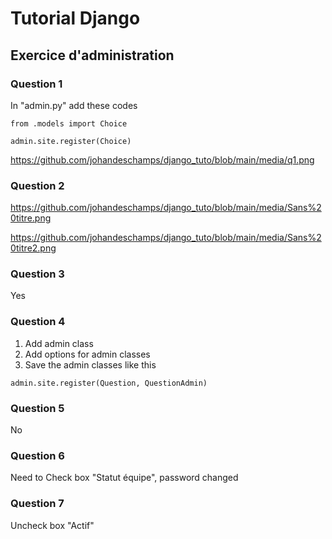 # **Tutorial Django**  
## Exercice d'administration


### Question 1
In "admin.py" add these codes
```
from .models import Choice
```
```
admin.site.register(Choice)
```
https://github.com/johandeschamps/django_tuto/blob/main/media/q1.png

### Question 2

https://github.com/johandeschamps/django_tuto/blob/main/media/Sans%20titre.png

https://github.com/johandeschamps/django_tuto/blob/main/media/Sans%20titre2.png

### Question 3 

Yes

### Question 4 

1. Add admin class
2. Add options for admin classes
3. Save the admin classes like this 
```
admin.site.register(Question, QuestionAdmin)
```
### Question 5 

No

### Question 6

Need to Check box "Statut équipe", password changed

### Question 7

Uncheck box "Actif"